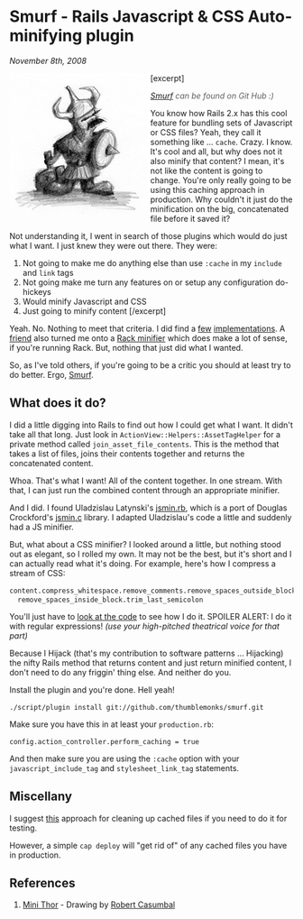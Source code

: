 # Smurf - Rails Javascript & CSS Auto-minifying plugin

<cite>November 8th, 2008</cite>

<img src="/images/articles/code/ruby/mini-thor.jpg" align="left" width="250" height="250">

[excerpt]
> *[Smurf](http://github.com/thumblemonks/smurf) can be found on Git Hub :)*

You know how Rails 2.x has this cool feature for bundling sets of Javascript or CSS files? Yeah, they call it something like ... `cache`. Crazy. I know. It's cool and all, but why does not it also minify that content? I mean, it's not like the content is going to change. You're only really going to be using this caching approach in production. Why couldn't it just do the minification on the big, concatenated file before it saved it?

Not understanding it, I went in search of those plugins which would do just what I want. I just knew they were out there. They were:

1. Not going to make me do anything else than use `:cache` in my `include` and `link` tags
2. Not going make me turn any features on or setup any configuration do-hickeys
3. Would minify Javascript and CSS
4. Just going to minify content
[/excerpt]

Yeah. No. Nothing to meet that criteria. I did find a [few](http://github.com/sbecker/asset_packager/tree/master) [implementations](http://github.com/timcharper/bundle-fu/tree/master). A [friend](http://sneer.org) also turned me onto a [Rack minifier](http://github.com/lucianopanaro/rack-javascript-minifier/tree/master) which does make a lot of sense, if you're running Rack. But, nothing that just did what I wanted.

So, as I've told others, if you're going to be a critic you should at least try to do better. Ergo, [Smurf](http://github.com/thumblemonks/smurf).

## What does it do?

I did a little digging into Rails to find out how I could get what I want. It didn't take all that long. Just look in `ActionView::Helpers::AssetTagHelper` for a private method called `join_asset_file_contents`. This is the method that takes a list of files, joins their contents together and returns the concatenated content.

Whoa. That's what I want! All of the content together. In one stream. With that, I can just run the combined content through an appropriate minifier.

And I did. I found Uladzislau Latynski's [jsmin.rb](http://javascript.crockford.com/jsmin.rb), which is a port of Douglas Crockford's [jsmin.c](http://javascript.crockford.com/jsmin.c) library. I adapted Uladzislau's code a little and suddenly had a JS minifier.

But, what about a CSS minifier? I looked around a little, but nothing stood out as elegant, so I rolled my own. It may not be the best, but it's short and I can actually read what it's doing. For example, here's how I compress a stream of CSS:

    content.compress_whitespace.remove_comments.remove_spaces_outside_block.
      remove_spaces_inside_block.trim_last_semicolon

You'll just have to [look at the code](http://github.com/thumblemonks/smurf/tree/master/lib/smurf/stylesheet.rb) to see how I do it. SPOILER ALERT: I do it with regular expressions! *(use your high-pitched theatrical voice for that part)*

Because I Hijack (that's my contribution to software patterns ... Hijacking) the nifty Rails method that returns content and just return minified content, I don't need to do any friggin' thing else. And neither do you.

Install the plugin and you're done. Hell yeah!

    ./script/plugin install git://github.com/thumblemonks/smurf.git

Make sure you have this in at least your `production.rb`:

    config.action_controller.perform_caching = true

And then make sure you are using the `:cache` option with your `javascript_include_tag` and `stylesheet_link_tag` statements.

## Miscellany

I suggest [this](http://maintainable.com/articles/rails_asset_cache) approach for cleaning up cached files if you need to do it for testing.

However, a simple `cap deploy` will "get rid of" of any cached files you have in production.

## References

1. [Mini Thor](http://www.robertcasumbal.com/blog/?p=114) - Drawing by [Robert Casumbal](http://www.robertcasumbal.com/)
